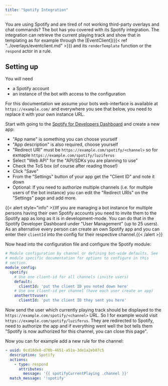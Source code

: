 ```yaml
---
title: "Spotify Integration"
---
```


You are using Spotify and are tired of not working third-party overlays and chat commands? The bot has you covered with its Spotify integration. The integration can retrieve the current playing track and show that in templating as for example through the [EventClient]({{< ref "../overlays/eventclient.md" >}}) and its `renderTemplate` function or the `respond` actor in a rule.

## Setting up

You will need

- a Spotify account
- an instance of the bot with access to the configuration

For this documentation we assume your bots web-interface is available at `https://example.com/` and everywhere you see that below, you need to replace it with your own instance URL.

Start with going to the [Spotify for Developers Dashboard](https://developer.spotify.com/dashboard) and create a new app:

- "App name" is something you can choose yourself
- "App description" is also required, choose yourself
- "Redirect URI" must be `https://example.com/spotify/<channel>` so for exmaple `https://example.com/spotify/luziferus`
- Select "Web API" for the "API/SDKs you are planning to use"
- Check the ToS box (of course after reading those!)
- Click "Save"
- From the "Settings" button of your app get the "Client ID" and note it down
- Optional: If you need to authorize multiple channels (i.e. for multiple users of the bot instance) you can edit the "Redirect URIs" on the "Settings" page and add more.

{{< alert style="info" >}}If you are managing a bot instance for multiple persons having their own Spotify accounts you need to invite them to the Spotify app as long as it is in development-mode. You can do that in the Spotify Developer Dashboard under "User Management" (up to 25 users). As an alternative every person can create an own Spotify app and you can enter their `clientId` into the config for their respective channel.{{< /alert >}}

Now head into the configuration file and configure the Spotify module:

```yaml
# Module configuration by channel or defining bot-wide defaults. See
# module specific documentation for options to configure in this
# section.
module_config:
  spotify:
    # Use one client-id for all channels (invite users)
    default:
      clientId: 'put the client ID you noted down here'
    # Use one client-id per channel (have each user create an app)
    anotherttvuser:
      clientId: 'put the client ID they sent you here'
```

Now send the user which currently playing track should be displayed to the `https://example.com/spotify/<channel>` URL. So I for example would visit `https://example.com/spotify/luziferus`. They are redirected to Spotify, need to authorize the app and if everything went well the bot tells them "Spotify is now authorized for this channel, you can close this page".

Now you can for example add a new rule for the channel:
```yaml
- uuid: 0cd18de8-d70b-4651-a51a-3de1a2eb87c5
  description: Spotify
  actions:
    - type: respond
      attributes:
        message: '{{ spotifyCurrentPlaying .channel }}'
  match_message: '!spotify'
```
